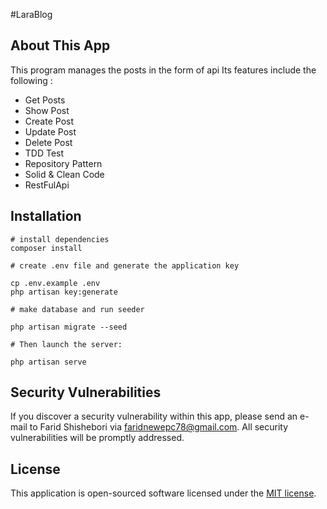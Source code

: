 #LaraBlog
<p align="center ">
</p>

## About This App

This program manages the posts in the form of api
Its features include the following :

- Get Posts
- Show Post
- Create Post
- Update Post
- Delete Post
- TDD Test
- Repository Pattern
- Solid & Clean Code
- RestFulApi
 
 ## Installation
```
# install dependencies
composer install

# create .env file and generate the application key

cp .env.example .env
php artisan key:generate

# make database and run seeder

php artisan migrate --seed

# Then launch the server:

php artisan serve
```

## Security Vulnerabilities

If you discover a security vulnerability within this app, please send an e-mail to Farid Shishebori via [faridnewepc78@gmail.com](mailto:faridnewepc78@gmail.com). All security vulnerabilities will be promptly addressed.

## License

This application is open-sourced software licensed under the [MIT license](https://opensource.org/licenses/MIT).

